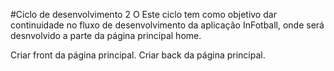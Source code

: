 #Ciclo de desenvolvimento 2
O Este ciclo tem como objetivo dar continuidade no fluxo de desenvolvimento da aplicação InFotball, onde será desnvolvido a parte da página principal home.

Criar front da página principal.
Criar back da página principal.
